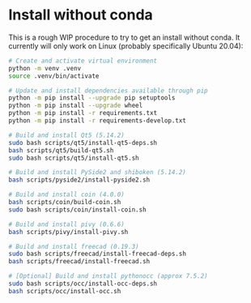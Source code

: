 # Install without conda

This is a rough WIP procedure to try to get an install without conda. It currently will
only work on Linux (probably specifically Ubuntu 20.04):

```bash
# Create and activate virtual environment
python -m venv .venv
source .venv/bin/activate

# Update and install dependencies available through pip
python -m pip install --upgrade pip setuptools
python -m pip install --upgrade wheel
python -m pip install -r requirements.txt
python -m pip install -r requirements-develop.txt

# Build and install Qt5 (5.14.2)
sudo bash scripts/qt5/install-qt5-deps.sh
bash scripts/qt5/build-qt5.sh
sudo bash scripts/qt5/install-qt5.sh

# Build and install PySide2 and shiboken (5.14.2)
bash scripts/pyside2/install-pyside2.sh

# Build and install coin (4.0.0)
bash scripts/coin/build-coin.sh
sudo bash scripts/coin/install-coin.sh

# Build and install pivy (0.6.6)
bash scripts/pivy/install-pivy.sh

# Build and install freecad (0.19.3)
sudo bash scripts/freecad/install-freecad-deps.sh
bash scripts/freecad/install-freecad.sh

# [Optional] Build and install pythonocc (approx 7.5.2)
sudo bash scripts/occ/install-occ-deps.sh
bash scripts/occ/install-occ.sh
```
